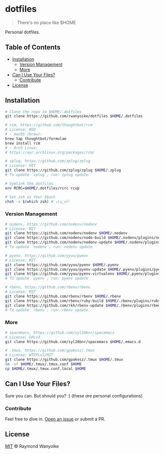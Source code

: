 # dotfiles

> There's no place like $HOME

Personal dotfiles.

## Table of Contents

- [Installation](#installation)
  * [Version Management](#version-management)
  * [More](#more)
- [Can I Use Your Files?](#can-i-use-your-files)
  * [Contribute](#contribute)
- [License](#license)

## Installation

```bash
# Clone the repo to $HOME/.dotfiles
git clone https://github.com/rwanyoike/dotfiles $HOME/.dotfiles
```

```bash
# rcm, https://github.com/thoughtbot/rcm
# License: BSD
# - macOS (brew):
brew tap thoughtbot/formulae
brew install rcm
# - Arch Linux:
# https://aur.archlinux.org/packages/rcm/

# zplug, https://github.com/zplug/zplug
# License: MIT
git clone https://github.com/zplug/zplug $HOME/.zplug
# To update `zplug`, run: zplug update
```

```bash
# Symlink the dotfiles
env RCRC=$HOME/.dotfiles/rcrc rcup

# Set zsh as Your $bash
chsh -s $(which zsh) # ┌(ಠ‿ಠ)┘
```

### Version Management

```bash
# nodenv, https://github.com/nodenv/nodenv
# License: MIT
git clone https://github.com/nodenv/nodenv $HOME/.nodenv
git clone https://github.com/nodenv/node-build $HOME/.nodenv/plugins/node-build
git clone https://github.com/nodenv/nodenv-update $HOME/.nodenv/plugins/nodenv-update
# To update `nodenv`, run: nodenv update

# pyenv, https://github.com/yyuu/pyenv
# License: MIT
git clone https://github.com/yyuu/pyenv $HOME/.pyenv
git clone https://github.com/yyuu/pyenv-update $HOME/.pyenv/plugins/pyenv-update
git clone https://github.com/yyuu/pyenv-virtualenv $HOME/.pyenv/plugins/pyenv-virtualenv
# To update `pyenv`, run: pyenv update

# rbenv, https://github.com/rbenv/rbenv
# License: MIT
git clone https://github.com/rbenv/rbenv $HOME/.rbenv
git clone https://github.com/rbenv/ruby-build $HOME/.rbenv/plugins/ruby-build
git clone https://github.com/rkh/rbenv-update $HOME/.rbenv/plugins/rbenv-update
# To update `rbenv`, run: rbenv update
```

### More

```bash
# spacemacs, https://github.com/syl20bnr/spacemacs
# License: GPLv3
git clone https://github.com/syl20bnr/spacemacs $HOME/.emacs.d

# .tmux, https://github.com/gpakosz/.tmux
# License: WTFPLv2/MIT
git clone https://github.com/gpakosz/.tmux $HOME/.tmux
ln -sf $HOME/.tmux/.tmux.conf $HOME
cp $HOME/.tmux/.tmux.conf.local $HOME
```

## Can I Use Your Files?

Sure you can. But should you? :) (these _are_ personal configurations)

### Contribute

Feel free to dive in. [Open an issue](https://github.com/rwanyoike/dotfiles/issues/new) or submit a PR.

## License

[MIT](LICENSE) © Raymond Wanyoike
